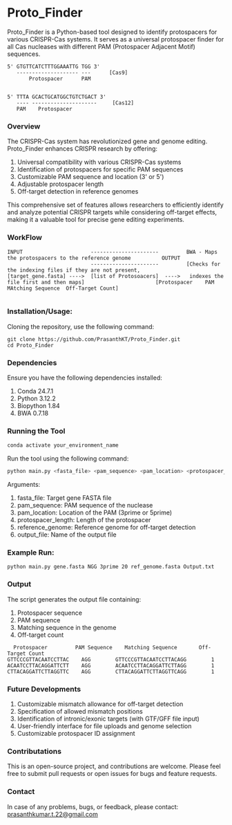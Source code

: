 # Proto_Finder

Proto_Finder is a Python-based tool designed to identify protospacers for various CRISPR-Cas systems. It serves as a universal protospacer finder for all Cas nucleases with different PAM (Protospacer Adjacent Motif) sequences.

```text
5' GTGTTCATCTTTGGAAATTG TGG 3'
   -------------------- ---      [Cas9]
       Protospacer      PAM


5' TTTA GCACTGCATGGCTGTCTGACT 3'
   ---- ---------------------     [Cas12]
   PAM    Protospacer           
```


### Overview
The CRISPR-Cas system has revolutionized gene and genome editing. Proto_Finder enhances CRISPR research by offering:
1. Universal compatibility with various CRISPR-Cas systems
2. Identification of protospacers for specific PAM sequences
3. Customizable PAM sequence and location (3' or 5')
4. Adjustable protospacer length
5. Off-target detection in reference genomes

This comprehensive set of features allows researchers to efficiently identify and analyze potential CRISPR targets while considering off-target effects, making it a valuable tool for precise gene editing experiments.

### WorkFlow
```text
INPUT                      ----------------------         BWA - Maps the protospacers to the reference genome          OUTPUT          
                           ----------------------         [Checks for the indexing files if they are not present,                
[target_gene.fasta] ---->  [list of Protosoacers]  ---->   indexes the file first and then maps]                       [Protospacer    PAM   MAtching Sequence  Off-Target Count]
                                                                     

```

### Installation/Usage: 
Cloning the repository, use the following command:
```
git clone https://github.com/PrasanthKT/Proto_Finder.git
cd Proto_Finder
```
### Dependencies
Ensure you have the following dependencies installed:
1. Conda 24.7.1
2. Python 3.12.2
3. Biopython 1.84
4. BWA 0.7.18

### Running the Tool 
```bash
conda activate your_environment_name
```
Run the tool using the following command:
```bash
python main.py <fasta_file> <pam_sequence> <pam_location> <protospacer_length> <reference_genome> <output_file>
```
Arguments:
1. fasta_file: Target gene FASTA file
2. pam_sequence: PAM sequence of the nuclease
3. pam_location: Location of the PAM (3prime or 5prime)
4. protospacer_length: Length of the protospacer
5. reference_genome: Reference genome for off-target detection
6. output_file: Name of the output file

### Example Run:
```
python main.py gene.fasta NGG 3prime 20 ref_genome.fasta Output.txt
```
### Output
The script generates the output file containing:
1. Protospacer sequence
2. PAM sequence
3. Matching sequence in the genome
4. Off-target count
```
  Protospacer         PAM Sequence    Matching Sequence       Off-Target Count
GTTCCCGTTACAATCCTTAC    AGG        GTTCCCGTTACAATCCTTACAGG 	      1
ACAATCCTTACAGGATTCTT    AGG        ACAATCCTTACAGGATTCTTAGG 	      1
CTTACAGGATTCTTAGGTTC    AGG        CTTACAGGATTCTTAGGTTCAGG 	      1
```
### Future Developments
1. Customizable mismatch allowance for off-target detection
2. Specification of allowed mismatch positions
3. Identification of intronic/exonic targets (with GTF/GFF file input)
4. User-friendly interface for file uploads and genome selection
5. Customizable protospacer ID assignment 

### Contributations
This is an open-source project, and contributions are welcome. Please feel free to submit pull requests or open issues for bugs and feature requests.

### Contact
In case of any problems, bugs, or feedback, please contact: prasanthkumar.t.22@gmail.com
